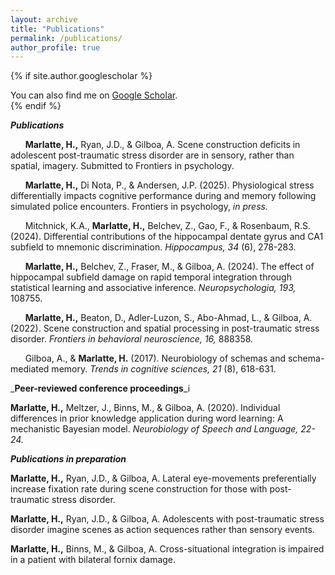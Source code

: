 ```yaml
---
layout: archive
title: "Publications"
permalink: /publications/
author_profile: true
---
```


{% if site.author.googlescholar %}
  <div class="wordwrap">You can also find me on <a href="{{site.author.googlescholar}}">Google Scholar</a>.</div>
{% endif %}

_**Publications**_

&nbsp;&nbsp;&nbsp;&nbsp;&nbsp;&nbsp;**Marlatte, H.,** Ryan, J.D., & Gilboa, A. Scene construction deficits in adolescent post-traumatic stress disorder are in sensory, rather than spatial, imagery. Submitted to Frontiers in psychology.

&nbsp;&nbsp;&nbsp;&nbsp;&nbsp;&nbsp;**Marlatte, H.,** Di Nota, P., & Andersen, J.P. (2025). Physiological stress differentially impacts cognitive performance during and memory following simulated police encounters. Frontiers in psychology, _in press._

&nbsp;&nbsp;&nbsp;&nbsp;&nbsp;&nbsp;Mitchnick, K.A., **Marlatte, H.,** Belchev, Z., Gao, F., & Rosenbaum, R.S. (2024). Differential contributions of the hippocampal dentate gyrus and CA1 subfield to mnemonic discrimination. _Hippocampus, 34_ (6), 278-283.

&nbsp;&nbsp;&nbsp;&nbsp;&nbsp;&nbsp;**Marlatte, H.,** Belchev, Z., Fraser, M., & Gilboa, A. (2024). The effect of hippocampal subfield damage on rapid temporal integration through statistical learning and associative inference. _Neuropsychologia, 193,_ 108755.

&nbsp;&nbsp;&nbsp;&nbsp;&nbsp;&nbsp;**Marlatte, H.,** Beaton, D., Adler-Luzon, S., Abo-Ahmad, L., & Gilboa, A. (2022). Scene construction and spatial processing in post-traumatic stress disorder. _Frontiers in behavioral neuroscience, 16,_ 888358.

&nbsp;&nbsp;&nbsp;&nbsp;&nbsp;&nbsp;Gilboa, A., & **Marlatte, H.** (2017). Neurobiology of schemas and schema-mediated memory. _Trends in cognitive sciences, 21_ (8), 618-631.

_**Peer-reviewed conference proceedings**_i

**Marlatte, H.,** Meltzer, J., Binns, M., & Gilboa, A. (2020). Individual differences in prior knowledge application during word learning: A mechanistic Bayesian model. _Neurobiology of Speech and Language, 22-24._

_**Publications in preparation**_

**Marlatte, H.,** Ryan, J.D., & Gilboa, A. Lateral eye-movements preferentially increase fixation rate during scene construction for those with post-traumatic stress disorder.

**Marlatte, H.,** Ryan, J.D., & Gilboa, A. Adolescents with post-traumatic stress disorder imagine scenes as action sequences rather than sensory events.

**Marlatte, H.,** Binns, M., & Gilboa, A. Cross-situational integration is impaired in a patient with bilateral fornix damage.
